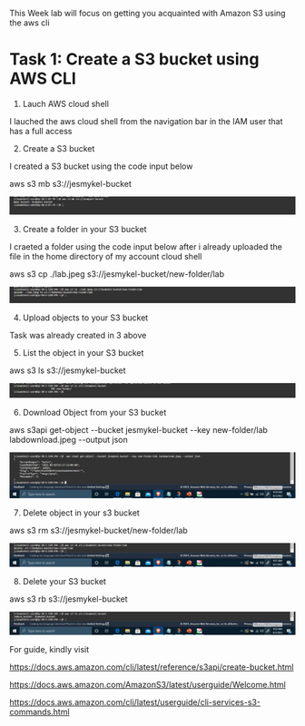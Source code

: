 This Week lab will focus on getting you acquainted with Amazon S3 using the aws cli

# Task 1: Create a S3 bucket using AWS CLI

1. Lauch AWS cloud shell

I lauched the aws cloud shell from the navigation bar in the IAM user that has a full access

2. Create a S3 bucket

I created a S3 bucket using the code input below

aws s3 mb s3://jesmykel-bucket

![create bucket](Images/create%20bucket.jpg)
 
3. Create a folder in your S3 bucket

I craeted a folder using the code input below after i already uploaded the file in the home directory of my account cloud shell

aws s3 cp ./lab.jpeg s3://jesmykel-bucket/new-folder/lab

![create folder and upload image](Images/create%20folder%20and%20upload%20image.jpg)

4. Upload objects to your S3 bucket

Task was already created in 3 above

5. List the object in your S3 bucket

aws s3 ls s3://jesmykel-bucket

![list object](Images/list%20object.jpg)

6. Download Object from your S3 bucket

aws s3api get-object --bucket jesmykel-bucket --key new-folder/lab labdownload.jpeg --output json

![download object](Images/download%20image.jpg)

7. Delete object in your s3 bucket

aws s3 rm s3://jesmykel-bucket/new-folder/lab 

![delete object](Images/delete%20image.jpg)

8. Delete your S3 bucket

aws s3 rb s3://jesmykel-bucket

![delete bucket](Images/delete%20bucket.jpg)




For guide, kindly visit

https://docs.aws.amazon.com/cli/latest/reference/s3api/create-bucket.html

https://docs.aws.amazon.com/AmazonS3/latest/userguide/Welcome.html

https://docs.aws.amazon.com/cli/latest/userguide/cli-services-s3-commands.html
